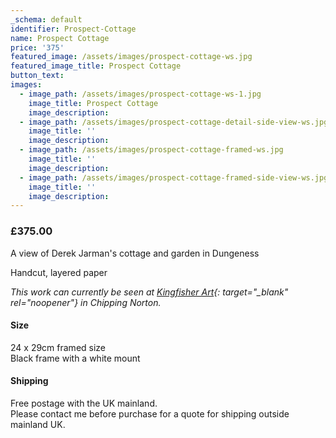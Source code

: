 ```yaml
---
_schema: default
identifier: Prospect-Cottage
name: Prospect Cottage
price: '375'
featured_image: /assets/images/prospect-cottage-ws.jpg
featured_image_title: Prospect Cottage
button_text:
images:
  - image_path: /assets/images/prospect-cottage-ws-1.jpg
    image_title: Prospect Cottage
    image_description:
  - image_path: /assets/images/prospect-cottage-detail-side-view-ws.jpg
    image_title: ''
    image_description:
  - image_path: /assets/images/prospect-cottage-framed-ws.jpg
    image_title: ''
    image_description:
  - image_path: /assets/images/prospect-cottage-framed-side-view-ws.jpg
    image_title: ''
    image_description:
---
```

### **£375.00**

A view of Derek Jarman's cottage and garden in Dungeness

Handcut, layered paper

*This work can currently be seen at [Kingfisher Art](https://www.kingfisherart.co.uk/artist/kate-hipkiss/){: target="_blank" rel="noopener"} in Chipping Norton.*

#### Size

24 x 29cm framed size<br>Black frame with a white mount

#### Shipping

Free postage with the UK mainland.<br>Please contact me before purchase for a quote for shipping outside mainland UK.
